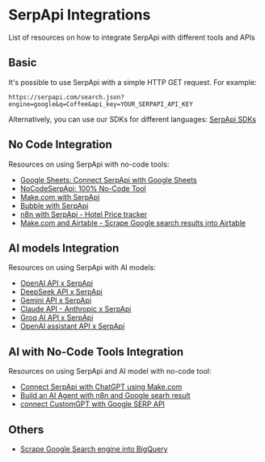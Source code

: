 # SerpApi Integrations
List of resources on how to integrate SerpApi with different tools and APIs

## Basic
It's possible to use SerpApi with a simple HTTP GET request. For example:

```
https://serpapi.com/search.json?engine=google&q=Coffee&api_key=YOUR_SERPAPI_API_KEY
```

Alternatively, you can use our SDKs for different languages: [SerpApi SDKs](https://serpapi.com/integrations)

## No Code Integration
Resources on using SerpApi with no-code tools:

- [Google Sheets: Connect SerpApi with Google Sheets](https://serpapi.com/blog/connect-serp-api-with-google-sheet-no-code/)
- [NoCodeSerpApi: 100% No-Code Tool](https://nocodeserpapi.com/)
- [Make.com with SerpApi](https://serpapi.com/blog/announcing-serpapis-make-app/)
- [Bubble with SerpApi](https://serpapi.com/blog/introducing-serpapis-bubble-plugin/)
- [n8n with SerpApi - Hotel Price tracker](https://serpapi.com/blog/making-a-hotel-price-tracker-with-google-hotels-and-n8n/)
- [Make.com and Airtable - Scrape Google search results into Airtable](https://serpapi.com/blog/how-to-scrape-google-results-into-airtable/)


## AI models Integration
Resources on using SerpApi with AI models:

- [OpenAI API x SerpApi](https://serpapi.com/blog/connect-openai-with-external-apis-with-function-calling/)
- [DeepSeek API x SerpApi](https://serpapi.com/blog/connect-deepseek-api-with-the-internet-google-search-and-more/)
- [Gemini API x SerpApi](https://serpapi.com/blog/access-real-time-data-with-gemini-api-using-function-calling/)
- [Claude API - Anthropic x SerpApi](https://serpapi.com/blog/connecting-claude-ai-to-the-internet-using-function-calling/)
- [Groq AI API x SerpApi](https://serpapi.com/blog/connect-groq-ai-to-the-internet/)
- [OpenAI assistant API x SerpApi](https://serpapi.com/blog/connect-assistant-api-to-the-internet-openai-x-google/)

## AI with No-Code Tools Integration
Resources on using SerpApi and AI model with no-code tool:

- [Connect SerpApi with ChatGPT using Make.com](https://serpapi.com/blog/no-code-guide-to-connect-serpapi-with-chatgpt/)
- [Build an AI Agent with n8n and Google searh result](https://serpapi.com/blog/how-to-build-an-ai-agent-with-n8n-and-live-google-search-data/)
- [connect CustomGPT with Google SERP API](https://serpapi.com/blog/how-to-connect-chatgpt-to-the-internet/)

## Others

- [Scrape Google Search engine into BigQuery](https://serpapi.com/blog/scrape-google-search-engine-data-into-bigquery/)
